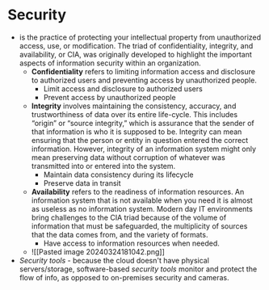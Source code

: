 # **Security**
* is the practice of protecting your intellectual property from unauthorized access, use, or modification. The triad of confidentiality, integrity, and availability, or CIA, was originally developed to highlight the important aspects of information security within an organization.
	* **Confidentiality** refers to limiting information access and disclosure to authorized users and preventing access by unauthorized people.
		* Limit access and disclosure to authorized users
		* Prevent access by unauthorized people
	* **Integrity** involves maintaining the consistency, accuracy, and trustworthiness of data over its entire life-cycle. This includes “origin” or “source integrity,” which is assurance that the sender of that information is who it is supposed to be. Integrity can mean ensuring that the person or entity in question entered the correct information. However, integrity of an information system might only mean preserving data without corruption of whatever was transmitted into or entered into the system.
		* Maintain data consistency during its lifecycle
		* Preserve data in transit
	* **Availability** refers to the readiness of information resources. An information system that is not available when you need it is almost as useless as no information system. Modern day IT environments bring challenges to the CIA triad because of the volume of information that must be safeguarded, the multiplicity of sources that the data comes from, and the variety of formats.
		* Have access to information resources when needed.
	* ![[Pasted image 20240324181042.png]]
* *Security tools* - because the cloud doesn't have physical servers/storage, software-based *security tools* monitor and protect the flow of info, as opposed to on-premises security and cameras.